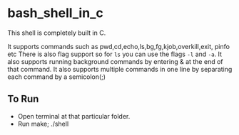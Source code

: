 # bash_shell_in_c
This shell is completely built in C.

It supports commands such as pwd,cd,echo,ls,bg,fg,kjob,overkill,exit, pinfo etc
There is also flag support so for `ls` you can use the flags `-l` and `-a`.
It also supports running background commands by entering & at the end of that command.
It also supports multiple commands in one line by separating each command by a semicolon(;)


## To Run
- Open terminal at that particular folder.
- Run make; ./shell

